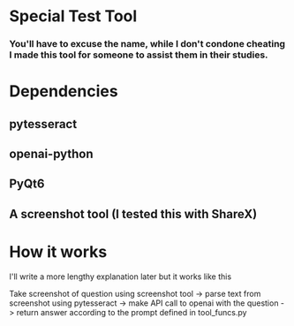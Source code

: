 # Special Test Tool

### You'll have to excuse the name, while I don't condone cheating I made this tool for someone to assist them in their studies.

# Dependencies

## pytesseract
## openai-python 
## PyQt6
## A screenshot tool (I tested this with ShareX)


# How it works

I'll write a more lengthy explanation later but it works like this

Take screenshot of question using screenshot tool -> parse text from screenshot using pytesseract -> make API call to openai with the question -> return answer according to the prompt defined in tool_funcs.py


